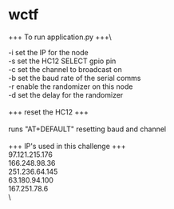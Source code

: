 # wctf

+++ To run application.py +++\

-i set the IP for the node\
-s set the HC12 SELECT gpio pin\
-c set the channel to broadcast on\
-b set the baud rate of the serial comms\
-r enable the randomizer on this node\
-d set the delay for the randomizer\
\
+++ reset the HC12 +++\
\
runs "AT+DEFAULT" resetting baud and channel\
\
+++ IP's used in this challenge +++\
97.121.215.176\
166.248.98.36\
251.236.64.145\
63.180.94.100\
167.251.78.6\
\
